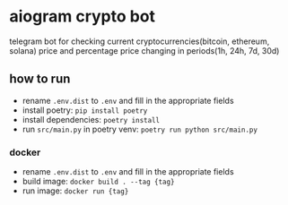# aiogram crypto bot

telegram bot for checking current cryptocurrencies(bitcoin, ethereum, solana) price and percentage price changing in periods(1h, 24h, 7d, 30d)

## how to run

- rename `.env.dist` to `.env` and fill in the appropriate fields
- install poetry: `pip install poetry`
- install dependencies: `poetry install`
- run `src/main.py` in poetry venv: `poetry run python src/main.py`

### docker

- rename `.env.dist` to `.env` and fill in the appropriate fields
- build image: `docker build . --tag {tag}`
- run image: `docker run {tag}`